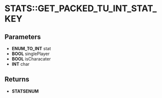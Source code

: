 # STATS::GET_PACKED_TU_INT_STAT_KEY

## Parameters
* **ENUM_TO_INT** stat
* **BOOL** singlePlayer
* **BOOL** isCharacater
* **INT** char

## Returns
* **STATSENUM**